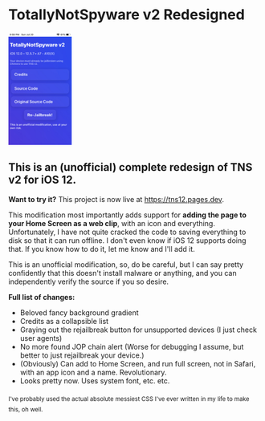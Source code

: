 # TotallyNotSpyware v2 Redesigned
<img src="https://github.com/forcequitOS/tns-v2-newUI/blob/main/showcase.jpeg?raw=true" width="25%">

## This is an (unofficial) complete redesign of TNS v2 for iOS 12.
**Want to try it?** This project is now live at https://tns12.pages.dev.

This modification most importantly adds support for **adding the page to your Home Screen as a web clip**, with an icon and everything. Unfortunately, I have not quite cracked the code to saving everything to disk so that it can run offline. I don't even know if iOS 12 supports doing that. If you know how to do it, let me know and I'll add it.

This is an unofficial modification, so, do be careful, but I can say pretty confidently that this doesn't install malware or anything, and you can independently verify the source if you so desire.

**Full list of changes:**

- Beloved fancy background gradient
- Credits as a collapsible list
- Graying out the rejailbreak button for unsupported devices (I just check user agents)
- No more found JOP chain alert (Worse for debugging I assume, but better to just rejailbreak your device.)
- (Obviously) Can add to Home Screen, and run full screen, not in Safari, with an app icon and a name. Revolutionary.
- Looks pretty now. Uses system font, etc. etc.

<sub>I've probably used the actual absolute messiest CSS I've ever written in my life to make this, oh well.</sub>
